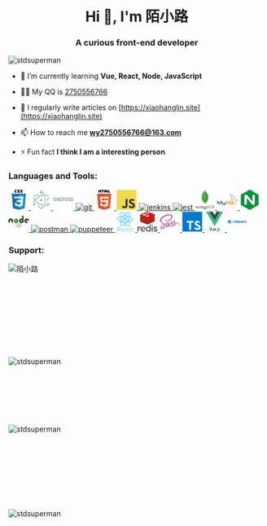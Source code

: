 <!-- ### Hi there 👋

[![陌小路](https://github-readme-stats.vercel.app/api/top-langs/?username=STDSuperman&layout=compact&hide=html)](https://github.com/anuraghazra/github-readme-stats)

[![陌小路](https://github-readme-stats.vercel.app/api?username=STDSuperman&layout=compact&show_icons=true&hide=stars)](https://github.com/STDSuperman) -->


<h1 align="center">Hi 👋, I'm 陌小路</h1>
<h3 align="center">A curious front-end developer</h3>

<p align="left"> <img src="https://komarev.com/ghpvc/?username=stdsuperman&label=Profile%20views&color=0e75b6&style=flat" alt="stdsuperman" /> </p>

- 🌱 I’m currently learning **Vue, React, Node, JavaScript**

- 👨‍💻 My QQ is [2750556766](2750556766)

- 📝 I regularly write articles on [https://xiaohanglin.site](https://xiaohanglin.site)

- 📫 How to reach me **wy2750556766@163.com**

- ⚡ Fun fact **I think I am a interesting person**


<h3 align="left">Languages and Tools:</h3>
<p align="left"> <a href="https://www.w3schools.com/css/" target="_blank"> <img src="https://raw.githubusercontent.com/devicons/devicon/master/icons/css3/css3-original-wordmark.svg" alt="css3" width="40" height="40"/> </a> <a href="https://www.electronjs.org" target="_blank"> <img src="https://raw.githubusercontent.com/devicons/devicon/master/icons/electron/electron-original.svg" alt="electron" width="40" height="40"/> </a> <a href="https://expressjs.com" target="_blank"> <img src="https://raw.githubusercontent.com/devicons/devicon/master/icons/express/express-original-wordmark.svg" alt="express" width="40" height="40"/> </a> <a href="https://git-scm.com/" target="_blank"> <img src="https://www.vectorlogo.zone/logos/git-scm/git-scm-icon.svg" alt="git" width="40" height="40"/> </a> <a href="https://www.w3.org/html/" target="_blank"> <img src="https://raw.githubusercontent.com/devicons/devicon/master/icons/html5/html5-original-wordmark.svg" alt="html5" width="40" height="40"/> </a> <a href="https://developer.mozilla.org/en-US/docs/Web/JavaScript" target="_blank"> <img src="https://raw.githubusercontent.com/devicons/devicon/master/icons/javascript/javascript-original.svg" alt="javascript" width="40" height="40"/> </a> <a href="https://www.jenkins.io" target="_blank"> <img src="https://www.vectorlogo.zone/logos/jenkins/jenkins-icon.svg" alt="jenkins" width="40" height="40"/> </a> <a href="https://jestjs.io" target="_blank"> <img src="https://www.vectorlogo.zone/logos/jestjsio/jestjsio-icon.svg" alt="jest" width="40" height="40"/> </a> <a href="https://www.mongodb.com/" target="_blank"> <img src="https://raw.githubusercontent.com/devicons/devicon/master/icons/mongodb/mongodb-original-wordmark.svg" alt="mongodb" width="40" height="40"/> </a> <a href="https://www.mysql.com/" target="_blank"> <img src="https://raw.githubusercontent.com/devicons/devicon/master/icons/mysql/mysql-original-wordmark.svg" alt="mysql" width="40" height="40"/> </a> <a href="https://www.nginx.com" target="_blank"> <img src="https://raw.githubusercontent.com/devicons/devicon/master/icons/nginx/nginx-original.svg" alt="nginx" width="40" height="40"/> </a> <a href="https://nodejs.org" target="_blank"> <img src="https://raw.githubusercontent.com/devicons/devicon/master/icons/nodejs/nodejs-original-wordmark.svg" alt="nodejs" width="40" height="40"/> </a> <a href="https://postman.com" target="_blank"> <img src="https://www.vectorlogo.zone/logos/getpostman/getpostman-icon.svg" alt="postman" width="40" height="40"/> </a> <a href="https://github.com/puppeteer/puppeteer" target="_blank"> <img src="https://www.vectorlogo.zone/logos/pptrdev/pptrdev-official.svg" alt="puppeteer" width="40" height="40"/> </a> <a href="https://reactjs.org/" target="_blank"> <img src="https://raw.githubusercontent.com/devicons/devicon/master/icons/react/react-original-wordmark.svg" alt="react" width="40" height="40"/> </a> <a href="https://redis.io" target="_blank"> <img src="https://raw.githubusercontent.com/devicons/devicon/master/icons/redis/redis-original-wordmark.svg" alt="redis" width="40" height="40"/> </a> <a href="https://sass-lang.com" target="_blank"> <img src="https://raw.githubusercontent.com/devicons/devicon/master/icons/sass/sass-original.svg" alt="sass" width="40" height="40"/> </a> <a href="https://www.typescriptlang.org/" target="_blank"> <img src="https://raw.githubusercontent.com/devicons/devicon/master/icons/typescript/typescript-original.svg" alt="typescript" width="40" height="40"/> </a> <a href="https://vuejs.org/" target="_blank"> <img src="https://raw.githubusercontent.com/devicons/devicon/master/icons/vuejs/vuejs-original-wordmark.svg" alt="vuejs" width="40" height="40"/> </a> <a href="https://webpack.js.org" target="_blank"> <img src="https://raw.githubusercontent.com/devicons/devicon/d00d0969292a6569d45b06d3f350f463a0107b0d/icons/webpack/webpack-original-wordmark.svg" alt="webpack" width="40" height="40"/> </a> </p>

<h3 align="left">Support:</h3>
<p><a href="https://www.buymeacoffee.com/STDSuperman"> <img align="left" src="https://cdn.buymeacoffee.com/buttons/v2/default-yellow.png" height="50" width="210" alt="陌小路" /></a></p><br><br><br><br><br><br><br><br><br><br>
<p style="text-align: left"><img align="left" src="https://github-readme-stats.vercel.app/api/top-langs?username=stdsuperman&show_icons=true&locale=en&layout=compact&hide=html" alt="stdsuperman" /></p><br><br><br><br><br><br><br>
<p>&nbsp;<img align="left" src="https://github-readme-stats.vercel.app/api?username=stdsuperman&show_icons=true&locale=en" alt="stdsuperman" /></p><br><br><br><br><br><br><br>
<p><img align="center" src="https://github-readme-streak-stats.herokuapp.com/?user=stdsuperman&" alt="stdsuperman" /></p>
